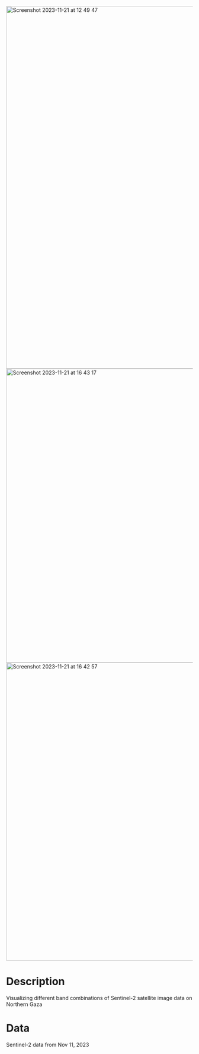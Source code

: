 <img width="978" alt="Screenshot 2023-11-21 at 12 49 47" src="https://github.com/jhjanicki/Sentinel2_Gaza/assets/6565011/dfb26e62-5935-442b-a4f6-ac46ff4d0ac5">

<img width="793" alt="Screenshot 2023-11-21 at 16 43 17" src="https://github.com/jhjanicki/satellite_img_viz_Gaza/assets/6565011/6f57a9fb-7f33-4227-9255-a3e3377c433a">

<img width="804" alt="Screenshot 2023-11-21 at 16 42 57" src="https://github.com/jhjanicki/satellite_img_viz_Gaza/assets/6565011/65cb7273-06c7-4ae6-9ceb-d387bfee07bc">

# Description
Visualizing different band combinations of Sentinel-2 satellite image data on Northern Gaza

# Data
Sentinel-2 data from Nov 11, 2023
